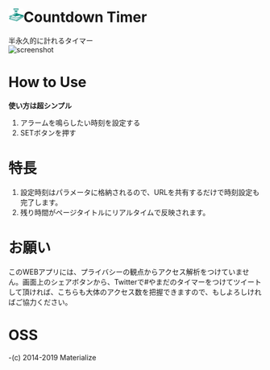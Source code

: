 # <img src="/fabicon/fabicon.png" width="30px">Countdown Timer
半永久的に計れるタイマー  
![screenshot](https://user-images.githubusercontent.com/75155258/108706967-c0f54680-7552-11eb-95c8-930a069b5dc1.png)
# How to Use
**使い方は超シンプル**
1. アラームを鳴らしたい時刻を設定する
1. SETボタンを押す  
# 特長
1. 設定時刻はパラメータに格納されるので、URLを共有するだけで時刻設定も完了します。
1. 残り時間がページタイトルにリアルタイムで反映されます。
# お願い
このWEBアプリには、プライバシーの観点からアクセス解析をつけていません。画面上のシェアボタンから、Twitterで#やまだのタイマーをつけてツイートして頂ければ、こちらも大体のアクセス数を把握できますので、もしよろしければご協力ください。
# OSS
-(c) 2014-2019 Materialize
